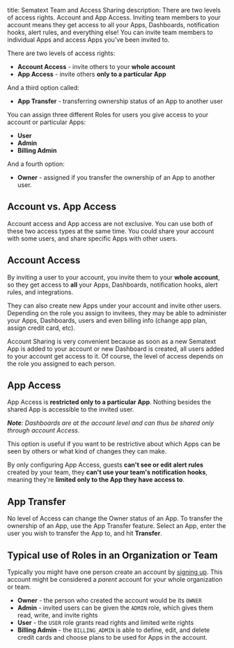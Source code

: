title: Sematext Team and Access Sharing
description: There are two levels of access rights. Account and App Access. Inviting team members to your account means they get access to all your Apps, Dashboards, notification hooks, alert rules, and everything else! You can invite team members to individual Apps and access Apps you’ve been invited to. 


There are two levels of access rights: 

- **Account Access** - invite others to your **whole account**
- **App Access** - invite others **only to a particular App**

And a third option called:

- **App Transfer** - transferring ownership status of an App to another user

You can assign three different Roles for users you give access to your account 
or particular Apps:

- **User**
- **Admin**
- **Billing Admin**

And a fourth option: 

- **Owner** - assigned if you transfer the ownership of an App to another user.


## Account vs. App Access
Account access and App access are not exclusive. You can use both of
these two access types at the same time. You could share your account with
some users, and share specific Apps with other users.

## Account Access
By inviting a user to your account, you invite them to your **whole account**, 
so they get access to **all** your Apps, Dashboards, notification
hooks, alert rules, and integrations.

They can also create new Apps under your account and invite other users. 
Depending on the role you assign to invitees, they may be able to administer 
your Apps, Dashboards, users and even billing info (change app plan, assign 
credit card, etc). 

Account Sharing is very convenient because as soon as a new
Sematext App is added to your account or new Dashboard is created, all
users added to your account get access to it. Of course, the level of
access depends on the role you assigned to each person.


## App Access
App Access is **restricted only to a particular App**. Nothing besides the 
shared App is accessible to the invited user. 

*__Note__: Dashboards are at the account level and can thus be shared only through account Access.*

This option is useful if you want to be restrictive about which Apps can be 
seen by others or what kind of changes they can make. 

By only configuring App Access, guests **can't see or edit alert rules** created 
by your team, they **can't use your team's notification hooks**, meaning they're 
**limited only to the App they have access to**.

## App Transfer
No level of Access can change the Owner status of an App. To transfer the 
ownership of an App, use the App Transfer feature. Select an App, enter the user
you wish to transfer the App to, and hit **Transfer**.

## Typical use of Roles in an Organization or Team
Typically you might have one person create an account by [signing up](https://apps.sematext.com/ui/registration). 
This account might be considered a _parent_ account for your whole organization or team.  

- **Owner** - the person who created the account would be its `OWNER`
- **Admin** - invited users can be given the `ADMIN` role, which gives them read, write, and invite rights 
- **User** - the `USER` role grants read rights and limited write rights
- **Billing Admin** - the `BILLING_ADMIN` is able to define, edit, and delete credit cards and choose plans to be used for Apps in the 
account.
